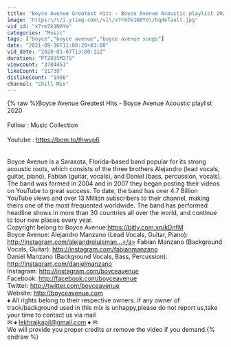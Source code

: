 ```yaml
---
title: "Boyce Avenue Greatest Hits - Boyce Avenue Acoustic playlist 2020"
image: "https:\/\/i.ytimg.com\/vi\/x7rm7k1N0Yo\/hqdefault.jpg"
vid_id: "x7rm7k1N0Yo"
categories: "Music"
tags: ["boyce","boyce avenue","boyce avenue songs"]
date: "2021-09-16T11:08:20+03:00"
vid_date: "2020-01-07T13:00:11Z"
duration: "PT2H35M27S"
viewcount: "3784451"
likeCount: "21739"
dislikeCount: "1466"
channel: "Chill Mix"
---
```

{% raw %}Boyce Avenue Greatest Hits - Boyce Avenue Acoustic playlist 2020 <br /><br />Follow    :   Music Collection<br /><br />Youtube :   <a rel="nofollow" target="blank" href="https://bom.to/thwvp6">https://bom.to/thwvp6</a><br /><br /><br />Boyce Avenue is a Sarasota, Florida-based band popular for its strong acoustic roots, which consists of the three brothers Alejandro (lead vocals, guitar, piano), Fabian (guitar, vocals), and Daniel (bass, percussion, vocals). The band was formed in 2004 and in 2007 they began posting their videos on YouTube to great success. To date, the band has over 4.7 Billion YouTube views and over 13 Million subscribers to their channel, making theirs one of the most frequented worldwide. The band has performed headline shows in more than 30 countries all over the world, and continue to tour new places every year.<br />Copyright belong to Boyce Avenue:<a rel="nofollow" target="blank" href="https://bitly.com.vn/kDnfM">https://bitly.com.vn/kDnfM</a> <br />Boyce Avenue: Alejandro Manzano (Lead Vocals, Guitar, Piano): <a rel="nofollow" target="blank" href="http://instagram.com/alejandroluisman...">http://instagram.com/alejandroluisman...</a> Fabian Manzano (Background Vocals, Guitar): <a rel="nofollow" target="blank" href="http://instagram.com/fabianmanzano">http://instagram.com/fabianmanzano</a><br />Daniel Manzano (Background Vocals, Bass, Percussion): <a rel="nofollow" target="blank" href="http://instagram.com/danielmanzano">http://instagram.com/danielmanzano</a><br />Instagram: <a rel="nofollow" target="blank" href="http://instagram.com/boyceavenue">http://instagram.com/boyceavenue</a><br />Facebook: <a rel="nofollow" target="blank" href="http://facebook.com/boyceavenue">http://facebook.com/boyceavenue</a><br />Twitter: <a rel="nofollow" target="blank" href="http://twitter.com/boyceavenue">http://twitter.com/boyceavenue</a><br />Website: <a rel="nofollow" target="blank" href="http://boyceavenue.com">http://boyceavenue.com</a><br />♦ All rights belong to their respective owners. If any owner of track/background used in this mix is unhappy,please do not report us,take your time to contact us via mail <br />✉ ♦ lekhrajkapil@gmail.com ♦ ✉<br />We will provide you proper credits or remove the video if you demand.{% endraw %}
